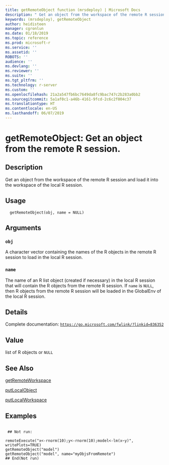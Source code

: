 ```yaml
---
title: getRemoteObject function (mrsdeploy) | Microsoft Docs
description: " Get an object from the workspace of the remote R session and load it into the workspace  of the local R session. "
keywords: (mrsdeploy), getRemoteObject
author: heidisteen
manager: cgronlun
ms.date: 01/18/2019
ms.topic: reference
ms.prod: microsoft-r
ms.service: ''
ms.assetid: ''
ROBOTS: ''
audience: ''
ms.devlang: ''
ms.reviewer: ''
ms.suite: ''
ms.tgt_pltfrm: ''
ms.technology: r-server
ms.custom: ''
ms.openlocfilehash: 21a2a547fb6bc7649da8fc9bac747c2b283a0bb2
ms.sourcegitcommit: 5a1af0c1-a46b-4161-9fcd-2c6c2f004c37
ms.translationtype: HT
ms.contentlocale: en-US
ms.lasthandoff: 06/07/2019
---
```

 # <a name="getremoteobject-get-an-object-from-the-remote-r-session"></a>getRemoteObject: Get an object from the remote R session. 
 ## <a name="description"></a>Description

Get an object from the workspace of the remote R session and load it into the workspace of the local R session.


 ## <a name="usage"></a>Usage

```   
  getRemoteObject(obj, name = NULL)

```

 ## <a name="arguments"></a>Arguments



 ### `obj`
 A character vector containing the names of the R objects in the remote R session  to load in the local R session. 



 ### `name`
 The name of an R list object (created if necessary) in the local R session that  will contain the R objects from the remote R session.  If `name` is `NULL`,  then R objects from the remote R session will be loaded in the GlobalEnv of the local R session. 



 ## <a name="details"></a>Details

Complete documentation: [`https://go.microsoft.com/fwlink/?linkid=836352`](https://go.microsoft.com/fwlink/?linkid=836352)



 ## <a name="value"></a>Value

list of R objects or `NULL`

 ## <a name="see-also"></a>See Also

[getRemoteWorkspace](getRemoteWorkspace.md)

[putLocalObject](putLocalObject.md)

[putLocalWorkspace](putLocalWorkspace.md)

 ## <a name="examples"></a>Examples

 ```

  ## Not run:

remoteExecute("x<-rnorm(10);y<-rnorm(10);model<-lm(x~y)", writePlots=TRUE)
getRemoteObject("model")
getRemoteObject("model", name="myObjsFromRemote")
 ## End(Not run) 
```

